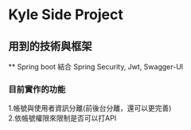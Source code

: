 # Kyle Side Project

## 用到的技術與框架
** Spring boot 結合 Spring Security, Jwt, Swagger-UI

### 目前實作的功能
1.帳號與使用者資訊分離(前後台分離，還可以更完善)  
2.依帳號權限來限制是否可以打API

